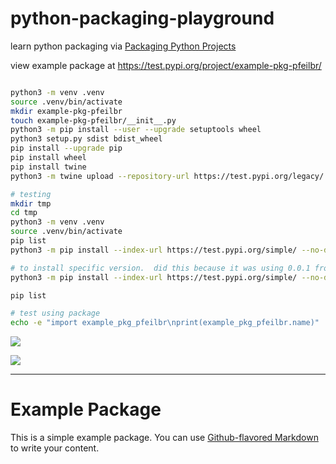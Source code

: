 # python-packaging-playground

learn python packaging via [Packaging Python Projects](https://packaging.python.org/tutorials/packaging-projects/)

view example package at <https://test.pypi.org/project/example-pkg-pfeilbr/>

```sh

python3 -m venv .venv
source .venv/bin/activate
mkdir example-pkg-pfeilbr
touch example-pkg-pfeilbr/__init__.py
python3 -m pip install --user --upgrade setuptools wheel
python3 setup.py sdist bdist_wheel
pip install --upgrade pip
pip install wheel
pip install twine
python3 -m twine upload --repository-url https://test.pypi.org/legacy/ dist/*

# testing
mkdir tmp
cd tmp
python3 -m venv .venv
source .venv/bin/activate
pip list
python3 -m pip install --index-url https://test.pypi.org/simple/ --no-deps example-pkg-pfeilbr

# to install specific version.  did this because it was using 0.0.1 from a cache
python3 -m pip install --index-url https://test.pypi.org/simple/ --no-deps 'example-pkg-pfeilbr==0.0.2'

pip list

# test using package
echo -e "import example_pkg_pfeilbr\nprint(example_pkg_pfeilbr.name)" | python
```

![](https://www.evernote.com/l/AAFV5Z92tLtH4bxLDZj52Ok7WpUvaabNZ4kB/image.png)

![](https://www.evernote.com/l/AAGOtALBRBRHtZgMsWnV1JArEJRyT9SjZQ4B/image.png)

---

# Example Package

This is a simple example package. You can use
[Github-flavored Markdown](https://guides.github.com/features/mastering-markdown/)
to write your content.